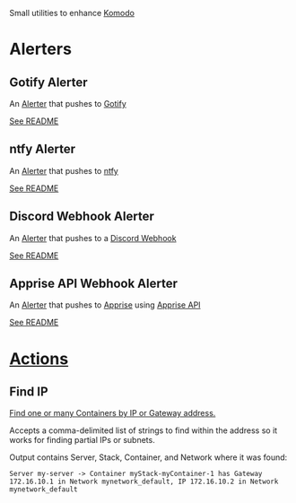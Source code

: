 Small utilities to enhance [Komodo](https://komo.do)

# Alerters

## Gotify Alerter

An [Alerter](https://komo.do/docs/resources#alerter) that pushes to [Gotify](https://gotify.net/)

[See README](/notifiers/gotify/README.md)

## ntfy Alerter

An [Alerter](https://komo.do/docs/resources#alerter) that pushes to [ntfy](https://ntfy.sh/)

[See README](/notifiers/ntfy/README.md)

## Discord Webhook Alerter

An [Alerter](https://komo.do/docs/resources#alerter) that pushes to a [Discord Webhook](https://discordjs.guide/popular-topics/webhooks.html#what-is-a-webhook)

[See README](/notifiers/discord/README.md)

## Apprise API Webhook Alerter

An [Alerter](https://komo.do/docs/resources#alerter) that pushes to [Apprise](https://github.com/caronc/apprise) using [Apprise API](https://github.com/caronc/apprise-api)

[See README](/notifiers/apprise/README.md)

# [Actions](https://komo.do/docs/procedures)

## Find IP

[Find one or many Containers by IP or Gateway address.](/actions/find_ip.toml)

Accepts a comma-delimited list of strings to find within the address so it works for finding partial IPs or subnets.

Output contains Server, Stack, Container, and Network where it was found:

```
Server my-server -> Container myStack-myContainer-1 has Gateway 172.16.10.1 in Network mynetwork_default, IP 172.16.10.2 in Network mynetwork_default
```